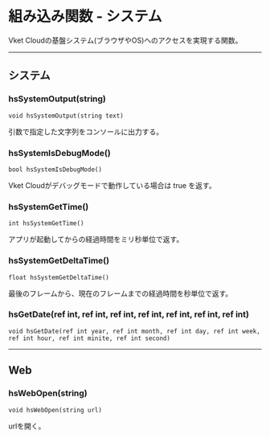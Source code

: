 
# 組み込み関数 - システム

Vket Cloudの基盤システム(ブラウザやOS)へのアクセスを実現する関数。


***

## システム

### hsSystemOutput(string)
`void hsSystemOutput(string text)`

引数で指定した文字列をコンソールに出力する。

### hsSystemIsDebugMode()
`bool hsSystemIsDebugMode()`

Vket Cloudがデバッグモードで動作している場合は true を返す。

### hsSystemGetTime()
`int hsSystemGetTime()`

アプリが起動してからの経過時間をミリ秒単位で返す。

### hsSystemGetDeltaTime()
`float hsSystemGetDeltaTime()`

最後のフレームから、現在のフレームまでの経過時間を秒単位で返す。

### hsGetDate(ref int, ref int, ref int, ref int, ref int, ref int, ref int)
`void hsGetDate(ref int year, ref int month, ref int day, ref int week, ref int hour, ref int minite, ref int second)`




***


## Web
### hsWebOpen(string)
`void hsWebOpen(string url)`

urlを開く。


